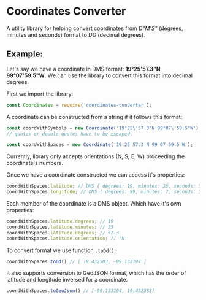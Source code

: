 # Coordinates Converter

A utility library for helping convert coordinates from _D°M'S"_ (degrees, minutes and seconds) format to _DD_ (decimal degrees).

## Example: 

Let's say we have a coordinate in DMS format: **19°25'57.3"N 99°07'59.5"W**.
We can use the library to convert this format into decimal degrees.

First we import the library:
```js
const Coordinates = require('coordinates-converter');
```
A coordinate can be constructed from a string if it follows this format:

```js
const coordWithSymbols = new Coordinate('19°25\'57.3"N 99°07\'59.5"W'); 
// quotes or double quotes have to be escaped.

const coordWithSpaces = new Coordinate('19 25 57.3 N 99 07 59.5 W'); 
```
Currently, library only accepts orientations (N, S, E, W) 
proceeding the coordinate's numbers.

Once we have a coordinate constructed we can access it's properties:
```js
coordWithSpaces.latitude; // DMS { degrees: 19, minutes: 25, seconds: 57.3, orientation: 'N' }
coordWithSpaces.longitude; // DMS { degrees: 99, minutes: 7, seconds: 59.5, orientation: 'W' }
```

Each member of the coordinate is a DMS object. Which have it's own properties:
```js
coordWithSpaces.latitude.degrees; // 19
coordWithSpaces.latitude.minutes; // 25
coordWithSpaces.latitude.degrees; // 57.3
coordWithSpaces.latitude.orientation; // 'N'
```

To convert format we use function `.toDd()`:
````js
coordWithSpaces.toDd() // [ 19.432583, -99.133194 ]
````

It also supports conversion to GeoJSON format, which has the order of latitude and longitude inversed for a coordinate.
```js
coordWithSpaces.toGeoJson() // [-99.133194, 19.432583]
````
